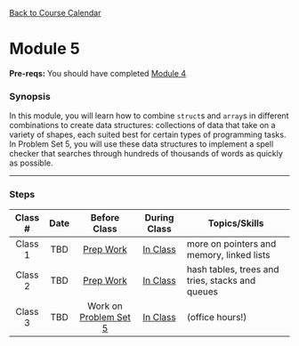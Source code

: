 [Back to Course Calendar](../../..)
# Module 5

**Pre-reqs:** You should have completed [Module 4](../module4)

### Synopsis 

In this module, you will learn how to combine `struct`s and `array`s in different combinations to create data structures: collections of data that take on a variety of shapes, each suited best for certain types of programming tasks. In Problem Set 5, you will use these data structures to implement a spell checker that searches through hundreds of thousands of words as quickly as possible.

*** 

### Steps

Class # | Date | Before Class | During Class | Topics/Skills
:------:|:----:|:------------:|:------------:|-----------------------|
Class 1 | TBD | [Prep Work](./materials/class1-prep) | [In Class](./materials/class1) | more on pointers and memory, linked lists |
Class 2 | TBD | [Prep Work](./materials/class2-prep) | [In Class](./materials/class2) | hash tables, trees and tries, stacks and queues |
Class 3 | TBD | Work on [Problem Set 5](./materials/problem-set) | [In Class](./materials/class3) | (office hours!) |
